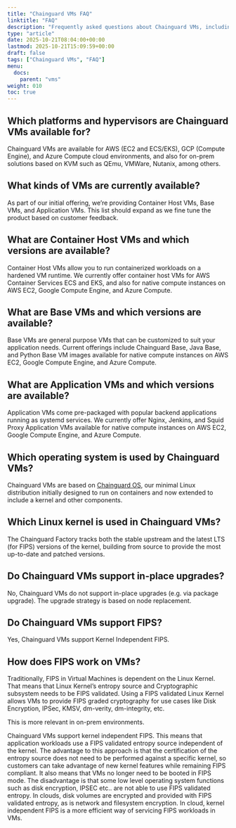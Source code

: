 ```yaml
---
title: "Chainguard VMs FAQ"
linktitle: "FAQ"
description: "Frequently asked questions about Chainguard VMs, including availability, supported ecosystems, compliance questions, and more"
type: "article"
date: 2025-10-21T08:04:00+00:00
lastmod: 2025-10-21T15:09:59+00:00
draft: false
tags: ["Chainguard VMs", "FAQ"]
menu:
  docs:
    parent: "vms"
weight: 010
toc: true
---
```


## Which platforms and hypervisors are Chainguard VMs available for?

Chainguard VMs are available for AWS (EC2 and ECS/EKS), GCP (Compute Engine), and Azure Compute cloud environments, and also for on-prem solutions based on KVM such as QEmu, VMWare, Nutanix, among others.

## What kinds of VMs are currently available?

As part of our initial offering, we’re providing Container Host VMs, Base VMs, and Application VMs. This list should expand as we fine tune the product based on customer feedback.

## What are Container Host VMs and which versions are available?

Container Host VMs allow you to run containerized workloads on a hardened VM runtime. We currently offer container host VMs for AWS Container Services ECS and EKS, and also for native compute instances on AWS EC2, Google Compute Engine, and Azure Compute.

## What are Base VMs and which versions are available?

Base VMs are general purpose VMs that can be customized to suit your application needs. Current offerings include Chainguard Base, Java Base, and Python Base VM images available for native compute instances on AWS EC2, Google Compute Engine, and Azure Compute.

## What are Application VMs and which versions are available?

Application VMs come pre-packaged with popular backend applications running as systemd services. We currently offer Nginx, Jenkins, and Squid Proxy Application VMs available for native compute instances on AWS EC2, Google Compute Engine, and Azure Compute.

## Which operating system is used by Chainguard VMs?

Chainguard VMs are based on [Chainguard OS](https://get.chainguard.dev/chainguard-your-os-whitepaper-0), our minimal Linux distribution initially designed to run on containers and now extended to include a kernel and other components.

## Which Linux kernel is used in Chainguard VMs?

The Chainguard Factory tracks both the stable upstream and the latest LTS (for FIPS) versions of the kernel, building from source to provide the most up-to-date and patched versions.

## Do Chainguard VMs support in-place upgrades?

No, Chainguard VMs do not support in-place upgrades (e.g. via package upgrade). The upgrade strategy is based on node replacement.

## Do Chainguard VMs support FIPS?

Yes, Chainguard VMs support Kernel Independent FIPS.

## How does FIPS work on VMs?

Traditionally, FIPS in Virtual Machines is dependent on the Linux Kernel. That means that Linux Kernel’s entropy source and Cryptographic subsystem needs to be FIPS validated. Using a FIPS validated Linux Kernel allows VMs to provide FIPS graded cryptography for use cases like Disk Encryption, IPSec, KMSV, dm-verity, dm-integrity, etc.

This is more relevant in on-prem environments.

Chainguard VMs support kernel independent FIPS. This means that application workloads use a FIPS validated entropy source independent of the kernel. The advantage to this approach is that the certification of the entropy source does not need to be performed against a specific kernel, so customers can take advantage of new kernel features while remaining FIPS compliant. It also means that VMs no longer need to be booted in FIPS mode.  The disadvantage is that some low level operating system functions such as disk encryption, IPSEC etc.. are not able to use FIPS validated entropy. In clouds, disk volumes are encrypted and provided with FIPS validated entropy, as is network and filesystem encryption. In cloud, kernel independent FIPS is a more efficient way of servicing FIPS workloads in VMs.
